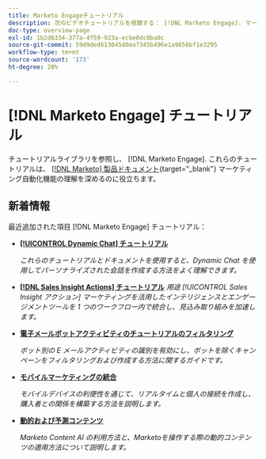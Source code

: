 ```yaml
---
title: Marketo Engageチュートリアル
description: 次のビデオチュートリアルを視聴する： [!DNL Marketo Engage]. マーケティング自動化機能の使用方法などに関する理解を深めましょう。
doc-type: overview-page
exl-id: 1b2d6334-377a-4f59-923a-ecbe0dc0ba0c
source-git-commit: 59d9ded613045d0ea7345b496e1a9656bf1e3295
workflow-type: tm+mt
source-wordcount: '173'
ht-degree: 20%

---
```


# [!DNL Marketo Engage] チュートリアル

チュートリアルライブラリを参照し、 [!DNL Marketo Engage]. これらのチュートリアルは、 [[!DNL Marketo] 製品ドキュメント](https://experienceleague.adobe.com/docs/marketo/using/home.html){target="_blank"} マーケティング自動化機能の理解を深めるのに役立ちます。

<div id="whats-new-section">

## 新着情報

最近追加された項目 [!DNL Marketo Engage] チュートリアル：

* **[[!UICONTROL Dynamic Chat]  チュートリアル](/help/dynamic-chat/dynamic-chat-overview.md)**

   _これらのチュートリアルとドキュメントを使用すると、Dynamic Chat を使用してパーソナライズされた会話を作成する方法をよく理解できます。_

* **[[!DNL Sales Insight Actions] チュートリアル](/help/sales-insight-actions/overview.md)**
   _用途 [!UICONTROL Sales Insight アクション] マーケティングを活用したインテリジェンスとエンゲージメントツールを 1 つのワークフロー内で統合し、見込み取り組みを加速します。_

* **[電子メールボットアクティビティのチュートリアルのフィルタリング](/help/filtering-email-bot-activities/setup.md)**

   _ボット別の E メールアクティビティの識別を有効にし、ボットを除くキャンペーンをフィルタリングおよび作成する方法に関するガイドです。_

* **[モバイルマーケティングの統合](/help/cross-channel-marketing/mobile-marketing-learn.md)**

   _モバイルデバイスの利便性を通じて、リアルタイムと個人の接続を作成し、購入者との関係を構築する方法を説明します。_

* **[動的および予測コンテンツ](/help/email-marketing/dynamic-and-predictive-content-learn.md)**

   _Marketo Content AI の利用方法と、Marketoを操作する際の動的コンテンツの適用方法について説明します。_

</div>
<div id="recs-overview-body-1"></div>
<div id="recs-overview-body-2"></div>
<div id="recs-overview-body-3"></div>
<div id="recs-overview-body-4"></div>
<div id="recs-overview-body-5"></div>
<div id="recs-overview-body-6"></div>
